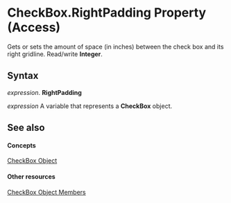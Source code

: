 
# CheckBox.RightPadding Property (Access)

Gets or sets the amount of space (in inches) between the check box and its right gridline. Read/write  **Integer**.


## Syntax

 _expression_. **RightPadding**

 _expression_ A variable that represents a **CheckBox** object.


## See also


#### Concepts


[CheckBox Object](63e75704-af4d-7b38-7b8b-04f7f17fa1ec.md)
#### Other resources


[CheckBox Object Members](aeefeae7-4053-ec23-80ef-1da1099f54f0.md)